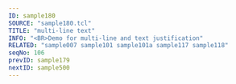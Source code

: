 ```yaml
---
ID: sample180
SOURCE: "sample180.tcl"
TITLE: "multi-line text"
INFO: "<BR>Demo for multi-line and text justification"
RELATED: "sample007 sample101 sample101a sample117 sample118"
seqNo: 106
prevID: sample179
nextID: sample500
---
```

